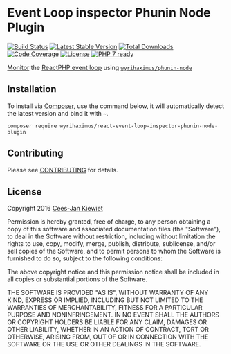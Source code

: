 # Event Loop inspector Phunin Node Plugin
[![Build Status](https://travis-ci.org/WyriHaximus/reactphp-event-loop-inspector-phunin-node-plugin.png)](https://travis-ci.org/WyriHaximus/reactphp-event-loop-inspector-phunin-node-plugin)
[![Latest Stable Version](https://poser.pugx.org/WyriHaximus/react-event-loop-inspector-phunin-node-plugin/v/stable.png)](https://packagist.org/packages/WyriHaximus/react-event-loop-inspector-phunin-node-plugin)
[![Total Downloads](https://poser.pugx.org/WyriHaximus/react-event-loop-inspector-phunin-node-plugin/downloads.png)](https://packagist.org/packages/WyriHaximus/react-event-loop-inspector-phunin-node-plugin)
[![Code Coverage](https://scrutinizer-ci.com/g/WyriHaximus/reactphp-event-loop-inspector-phunin-node-plugin/badges/coverage.png?b=master)](https://scrutinizer-ci.com/g/WyriHaximus/reactphp-event-loop-inspector-phunin-node-plugin/?branch=master)
[![License](https://poser.pugx.org/wyrihaximus/react-event-loop-inspector-phunin-node-plugin/license.png)](https://packagist.org/packages/wyrihaximus/react-event-loop-inspector-phunin-node-plugin)
[![PHP 7 ready](http://php7ready.timesplinter.ch/WyriHaximus/reactphp-event-loop-inspector-phunin-node-plugin/badge.svg)](https://travis-ci.org/WyriHaximus/reactphp-event-loop-inspector-phunin-node-plugin)

[Monitor](https://github.com/WyriHaximus/reactphp-event-loop-inspector) the [ReactPHP event loop](https://github.com/reactphp/event-loop) using [`wyrihaximus/phunin-node`](https://github.com/wyrihaximus/PhuninNode)

## Installation ##

To install via [Composer](http://getcomposer.org/), use the command below, it will automatically detect the latest version and bind it with `~`.

```
composer require wyrihaximus/react-event-loop-inspector-phunin-node-plugin 
```

## Contributing ##

Please see [CONTRIBUTING](CONTRIBUTING.md) for details.

## License ##

Copyright 2016 [Cees-Jan Kiewiet](http://wyrihaximus.net/)

Permission is hereby granted, free of charge, to any person
obtaining a copy of this software and associated documentation
files (the "Software"), to deal in the Software without
restriction, including without limitation the rights to use,
copy, modify, merge, publish, distribute, sublicense, and/or sell
copies of the Software, and to permit persons to whom the
Software is furnished to do so, subject to the following
conditions:

The above copyright notice and this permission notice shall be
included in all copies or substantial portions of the Software.

THE SOFTWARE IS PROVIDED "AS IS", WITHOUT WARRANTY OF ANY KIND,
EXPRESS OR IMPLIED, INCLUDING BUT NOT LIMITED TO THE WARRANTIES
OF MERCHANTABILITY, FITNESS FOR A PARTICULAR PURPOSE AND
NONINFRINGEMENT. IN NO EVENT SHALL THE AUTHORS OR COPYRIGHT
HOLDERS BE LIABLE FOR ANY CLAIM, DAMAGES OR OTHER LIABILITY,
WHETHER IN AN ACTION OF CONTRACT, TORT OR OTHERWISE, ARISING
FROM, OUT OF OR IN CONNECTION WITH THE SOFTWARE OR THE USE OR
OTHER DEALINGS IN THE SOFTWARE.

